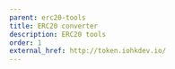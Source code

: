 ```yaml
---
parent: erc20-tools
title: ERC20 converter
description: ERC20 tools
order: 1
external_href: http://token.iohkdev.io/
---
```

